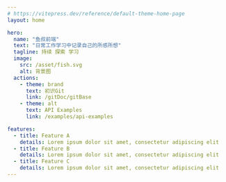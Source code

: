 ```yaml
---
# https://vitepress.dev/reference/default-theme-home-page
layout: home

hero:
  name: "鱼叔前端"
  text: "日常工作学习中记录自己的所感所想"
  tagline: 持续 探索 学习
  image:
    src: /asset/fish.svg
    alt: 背景图
  actions:
    - theme: brand
      text: 初识Git
      link: /gitDoc/gitBase
    - theme: alt
      text: API Examples
      link: /examples/api-examples

features:
  - title: Feature A 
    details: Lorem ipsum dolor sit amet, consectetur adipiscing elit
  - title: Feature B
    details: Lorem ipsum dolor sit amet, consectetur adipiscing elit
  - title: Feature C
    details: Lorem ipsum dolor sit amet, consectetur adipiscing elit
---
```


